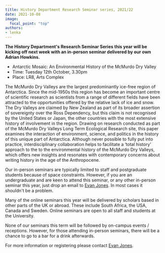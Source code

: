 ```yaml
---
title: History Department Research Seminar series, 2021/22
date: 2021-10-08
image:
  focal_point: "top"
authors:
- lenka
---
```


**The History Department's Research Seminar Series this year will be kicking off next week with an in-person seminar delivered by our own Adrian Howkins.**

<!--more-->

* Antarctic Mosaic: An Environmental History of the McMurdo Dry Valley
* Time: Tuesday 12th October, 3.30pm
* Place: LR8, Arts Complex


The McMurdo Dry Valleys are the largest predominantly ice-free region of Antarctica.  Since the mid-1950s this region has become an important centre of scientific research as scientists from a range of different fields have been attracted to the opportunities offered by the relative lack of ice and snow.  The Dry Valleys are claimed by New Zealand as part of its broader assertion of sovereignty over the Ross Dependency, but this claim is not recognised by the United States or Japan, the other countries with the most extensive history of involvement in the region.  Drawing on research conducted as part of the McMurdo Dry Valleys Long Term Ecological Research site, this paper examines the interaction of environment, science, and politics in the history of this unique part of Antarctica.  Although never possible to fully put into practice, interdisciplinary collaboration helps to facilitate a ‘total history’ approach to the to the environmental history of the McMurdo Dry Valleys, which offers new insights and resonates with contemporary concerns about writing history in the age of the Anthropocene. 

Our in-person seminars are typically limited to staff and postgraduate students because of space constraints. However, if you are an undergraduate and are keen to attend this seminar, or any other in-person seminar this year, just drop an email to [Evan Jones](https://research-information.bris.ac.uk/en/persons/evan-t-jones). In most cases it shouldn't be a problem.

Many of the online seminars this year will be delivered by scholars based in other parts of the UK or abroad. These include South Africa, the USA, Canada and Sweden. Online seminars are open to all staff and students at the University.

None of our seminars this term will be followed by on-campus events / receptions. However, for those attending in-person seminars, there will be a chance to go to a bar for a drink afterwards.

For more information or registering please contact [Evan Jones](https://research-information.bris.ac.uk/en/persons/evan-t-jones).
